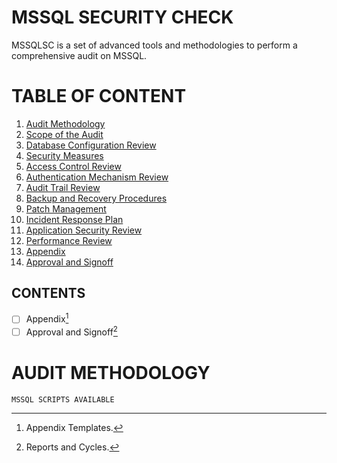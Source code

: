 # MSSQL SECURITY CHECK

MSSQLSC is a set of advanced tools and methodologies to perform a comprehensive audit on MSSQL.

# TABLE OF CONTENT

1. [Audit Methodology](#audit-methodology)
2. [Scope of the Audit](#scope-of-the-audit)
3. [Database Configuration Review](#database-configuration-review)
4. [Security Measures](#security-measures)
5. [Access Control Review](#access-control-review)
6. [Authentication Mechanism Review](#authentication-mechanism-review)
7. [Audit Trail Review](#audit-trail-review)
8. [Backup and Recovery Procedures](#backup-and-recovery-procedures)
9. [Patch Management](#patch-management)
10. [Incident Response Plan](#incident-response-plan)
11. [Application Security Review](#application-security-review)
12. [Performance Review](#performance-review)
13. [Appendix](#appendix)
14. [Approval and Signoff](#approval-and-signoff)

## CONTENTS
- [ ] Appendix[^1]
- [ ] Approval and Signoff[^2]

# AUDIT METHODOLOGY




```
MSSQL SCRIPTS AVAILABLE
```





[^1]: Appendix Templates.
[^2]: Reports and Cycles.
